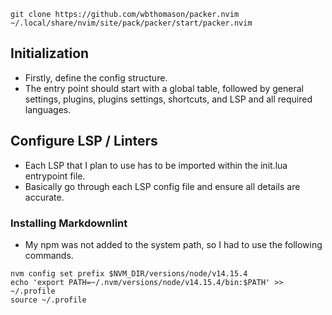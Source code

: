 `git clone https://github.com/wbthomason/packer.nvim ~/.local/share/nvim/site/pack/packer/start/packer.nvim`

## Initialization

- Firstly, define the config structure.
- The entry point should start with a global table, followed by general settings, plugins, plugins settings, shortcuts, and LSP and all required languages.

## Configure LSP / Linters

- Each LSP that I plan to use has to be imported within the init.lua entrypoint file.
- Basically go through each LSP config file and ensure all details are accurate.

### Installing Markdownlint

- My npm was not added to the system path, so I had to use the following commands.

```
nvm config set prefix $NVM_DIR/versions/node/v14.15.4
echo 'export PATH=~/.nvm/versions/node/v14.15.4/bin:$PATH' >> ~/.profile
source ~/.profile
```
